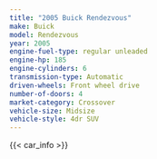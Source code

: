 ```yaml
---
title: "2005 Buick Rendezvous"
make: Buick
model: Rendezvous
year: 2005
engine-fuel-type: regular unleaded
engine-hp: 185
engine-cylinders: 6
transmission-type: Automatic
driven-wheels: Front wheel drive
number-of-doors: 4
market-category: Crossover
vehicle-size: Midsize
vehicle-style: 4dr SUV
---
```


{{< car_info >}}
